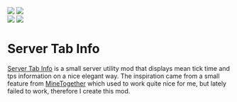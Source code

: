 [![](https://img.shields.io/endpoint?url=https%3A%2F%2Fcurseforge-badge-shields-io-caaw7pcenm0t.runkit.sh%2Fdownloads%3FprojectId%3D291788%26mode%3Dfull)](https://minecraft.curseforge.com/projects/server-tab-info)
[![](https://img.shields.io/endpoint?url=https%3A%2F%2Fcurseforge-badge-shields-io-caaw7pcenm0t.runkit.sh%2Fversions%3FprojectId%3D291788)](https://minecraft.curseforge.com/projects/server-tab-info)  
[![](https://img.shields.io/endpoint?url=https%3A%2F%2Fmodrinth-badge-shields-io-s1co4c2czdpy.runkit.sh/%2Fdownloads%3FprojectId%3DVZptDEBF%26mode%3Dfull)](https://modrinth.com/mod/server-tab-info)
[![](https://img.shields.io/endpoint?url=https%3A%2F%2Fmodrinth-badge-shields-io-s1co4c2czdpy.runkit.sh%2Fversions%3FprojectId%3DVZptDEBF)](https://modrinth.com/mod/server-tab-info)
# Server Tab Info
[Server Tab Info](https://minecraft.curseforge.com/projects/server-tab-info) is a small server utility mod that displays mean tick time and tps information on a nice elegant way. The inspiration came from a small feature from [MineTogether](https://minecraft.curseforge.com/projects/creeperhost-minetogether) which used to work quite nice for me, but lately failed to work, therefore I create this mod.
